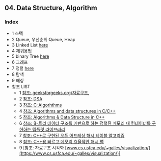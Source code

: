 ## 04. Data Structure, Algorithm

### Index

* 1 스택
* 2 Queue, 우선순위 Queue, Heap
* 3 Linked List [here](https://github.com/csbyun-data/C-Pro/blob/main/chap04/Linked_List/README.md)
* 4 재귀용법
* 5 binary Tree [here](https://github.com/csbyun-data/C-Pro/blob/main/chap04/Binary_Tree/README.md)
* 6 그래프
* 7 정렬 [here](https://github.com/csbyun-data/C-Pro/blob/main/chap04/Sorting/README.md)
* 8 탐색
* 9 해싱
* 참조 LIST
  * 1 [참조: geeksforgeeks.org/자료구조](https://www.geeksforgeeks.org/dsa-tutorial-learn-data-structures-and-algorithms/),
  * 2 [참조: DSA](https://github.com/Anubrata-Das/DSA)
  * 3 [참조: C-Algorhthms](https://github.com/fragglet/c-algorithms)
  * 4 [참조: Algorithms and data structures in C/C++](https://www.cprogramming.com/algorithms-and-data-structures.html)
  * 5 [참조: Algorithms & Data Structure in C++](https://github.com/xtaci/algorithms)
  * 6 [참조: B-트리 데이터 구조를 기반으로 하는 정렬된 메모리 내 컨테이너를 구현하는 템플릿 라이브러리](https://github.com/algorithm-ninja/cpp-btree)
  * 7 [참조: C++로 구현된 오픈 어드레싱 해시 테이블 알고리즘](https://github.com/goossaert/hashmap)
  * 8 [참조: C++용 빠르고 메모리 효율적인 해시 맵](https://github.com/greg7mdp/sparsepp)
  * 9 [참조: 자료구조 시각화 [www.cs.usfca.edu/~galles/visualization/](https://www.cs.usfca.edu/~galles/visualization/)]

